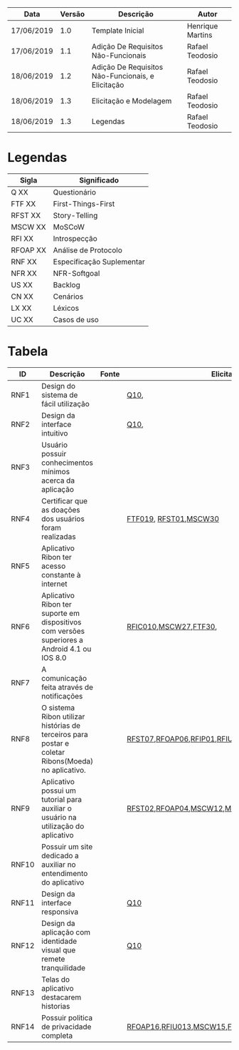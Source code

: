 | Data | Versão | Descrição | Autor |
| - | - | - | - |
| 17/06/2019 | 1.0 | Template Inicial | Henrique Martins |
| 17/06/2019 | 1.1 | Adição De Requisitos Não-Funcionais | Rafael Teodosio |
| 18/06/2019 | 1.2 | Adição De Requisitos Não-Funcionais, e Elicitação | Rafael Teodosio |
| 18/06/2019 | 1.3 | Elicitação e Modelagem | Rafael Teodosio |
| 18/06/2019 | 1.3 | Legendas | Rafael Teodosio |

# Legendas

| Sigla | Significado |
| - | - |
|Q XX| Questionário |
|FTF XX|First-Things-First|
|RFST XX|Story-Telling|
|MSCW XX|MoSCoW|
|RFI XX|Introspecção|
|RFOAP XX|Análise de Protocolo|
|RNF XX|Especificação Suplementar|
|NFR XX| NFR-Softgoal|
|US XX| Backlog|
|CN XX|Cenários|
|LX XX|Léxicos|
|UC XX|Casos de uso|

# Tabela

| ID | Descrição | Fonte | Elicitação | Modelagem |
| - | - | - | - | - |
| RNF1 | Design do sistema de fácil utilização |  | [Q10](https://github.com/requisitos-2019-1/Ribon/wiki/Question%C3%A1rio), |  [RNFU01](https://github.com/requisitos-2019-1/Ribon/wiki/Especifica%C3%A7%C3%A3o-suplementar#21-rnfu01), [NRFU2.0](https://github.com/requisitos-2019-1/Ribon/wiki/NFR-Softgoal#nfr-usabilidade-do-sistema-20),[US046](https://github.com/requisitos-2019-1/Ribon/wiki/Backlog-de-Produto) |
| RNF2 | Design da interface intuitivo |  | [Q10](https://github.com/requisitos-2019-1/Ribon/wiki/Question%C3%A1rio), | [RNFU02](https://github.com/requisitos-2019-1/Ribon/wiki/Especifica%C3%A7%C3%A3o-suplementar#23-rnfu03), [NRFU2.0](https://github.com/requisitos-2019-1/Ribon/wiki/NFR-Softgoal#nfr-usabilidade-do-sistema-20), [RNFRD01](),[US047](https://github.com/requisitos-2019-1/Ribon/wiki/Backlog-de-Produto)|
| RNF3 | Usuário possuir conhecimentos mínimos acerca da aplicação |  |  | [RNFU04](https://github.com/requisitos-2019-1/Ribon/wiki/Especifica%C3%A7%C3%A3o-suplementar#24-rnfu04),[US049](https://github.com/requisitos-2019-1/Ribon/wiki/Backlog-de-Produto) |
| RNF4 | Certificar que as doações dos usuários foram realizadas  |  | [FTF019](https://github.com/requisitos-2019-1/Ribon/wiki/First-Things-First), [RFST01](https://github.com/requisitos-2019-1/Ribon/wiki/Story-Telling#story-telling-1),[MSCW30](https://github.com/requisitos-2019-1/Ribon/wiki/MoSCoW) | [RNFC02](https://github.com/requisitos-2019-1/Ribon/wiki/Especifica%C3%A7%C3%A3o-suplementar#32-rnfc02),[US051](https://github.com/requisitos-2019-1/Ribon/wiki/Backlog-de-Produto),[US043](https://github.com/requisitos-2019-1/Ribon/wiki/Backlog-de-Produto), |
| RNF5 | Aplicativo Ribon ter acesso constante à internet |  |  | [RNFD01](https://github.com/requisitos-2019-1/Ribon/wiki/Especifica%C3%A7%C3%A3o-suplementar#41-rnfd01), [NFRD1.0](https://github.com/requisitos-2019-1/Ribon/wiki/NFR-Softgoal#desempenho0),[US052](https://github.com/requisitos-2019-1/Ribon/wiki/Backlog-de-Produto)|
| RNF6 | Aplicativo Ribon ter suporte em dispositivos com versões superiores a Android 4.1 ou IOS 8.0 |  | [RFIC010](https://github.com/requisitos-2019-1/Ribon/wiki/Introspec%C3%A7%C3%A3o),[MSCW27](https://github.com/requisitos-2019-1/Ribon/wiki/MoSCoW),[FTF30](https://github.com/requisitos-2019-1/Ribon/wiki/First-Things-First), | [US054](https://github.com/requisitos-2019-1/Ribon/wiki/Backlog-de-Produto),[RNFS01](https://github.com/requisitos-2019-1/Ribon/wiki/Especifica%C3%A7%C3%A3o-suplementar#51-rnfs01) |
| RNF7 | A comunicação feita através de notificações |  |  | [RNFI04](https://github.com/requisitos-2019-1/Ribon/wiki/Especifica%C3%A7%C3%A3o-suplementar#comunica%C3%A7%C3%A3o) |
| RNF8 | O sistema Ribon utilizar histórias de terceiros para postar e coletar Ribons(Moeda) no aplicativo. |  | [RFST07](https://github.com/requisitos-2019-1/Ribon/wiki/Story-Telling),[RFOAP06](https://github.com/requisitos-2019-1/Ribon/wiki/Observa%C3%A7%C3%A3o---An%C3%A1lise-de-Protocolo),[RFIP01](https://github.com/requisitos-2019-1/Ribon/wiki/Introspec%C3%A7%C3%A3o),[RFIU01](https://github.com/requisitos-2019-1/Ribon/wiki/Introspec%C3%A7%C3%A3o),[MSCW17](https://github.com/requisitos-2019-1/Ribon/wiki/MoSCoW),[FTF11](https://github.com/requisitos-2019-1/Ribon/wiki/First-Things-First), | [RNFC01](https://github.com/requisitos-2019-1/Ribon/wiki/Especifica%C3%A7%C3%A3o-suplementar#81-rnfc01),[CN009](https://github.com/requisitos-2019-1/Ribon/blob/master/Modelagem%20de%20Requisitos/Cenarios/CN009_Ler_Historias.md), |
| RNF9 | Aplicativo possui um tutorial para auxiliar o usuário na utilização do aplicativo |  | [RFST02](https://github.com/requisitos-2019-1/Ribon/wiki/Story-Telling),[RFOAP04](https://github.com/requisitos-2019-1/Ribon/wiki/Observa%C3%A7%C3%A3o---An%C3%A1lise-de-Protocolo),[MSCW12](https://github.com/requisitos-2019-1/Ribon/wiki/MoSCoW),[MSCW31](https://github.com/requisitos-2019-1/Ribon/wiki/MoSCoW),[FTF06](https://github.com/requisitos-2019-1/Ribon/wiki/First-Things-First),[FTF07](https://github.com/requisitos-2019-1/Ribon/wiki/First-Things-First),[FTF17](https://github.com/requisitos-2019-1/Ribon/wiki/First-Things-First) | [NFRU2.0](https://github.com/requisitos-2019-1/Ribon/wiki/NFR-Softgoal#nfr-usabilidade-do-sistema-20),[RNFU3](https://github.com/requisitos-2019-1/Ribon/wiki/Especifica%C3%A7%C3%A3o-suplementar#23-rnfu030),[US012](https://github.com/requisitos-2019-1/Ribon/wiki/Backlog-de-Produto) |
| RNF10 | Possuir um site dedicado a auxiliar no entendimento do aplicativo |  |  | [RNFSA01](https://github.com/requisitos-2019-1/Ribon/wiki/Especifica%C3%A7%C3%A3o-suplementar#71-rnfsa01),[]() |
| RNF11 | Design da interface responsiva |  | [Q10](https://github.com/requisitos-2019-1/Ribon/wiki/Question%C3%A1rio) | [NFRU2](https://github.com/requisitos-2019-1/Ribon/wiki/NFR-Softgoal#nfr-usabilidade-do-sistema-20),[RNFRD01](https://github.com/requisitos-2019-1/Ribon/wiki/Especifica%C3%A7%C3%A3o-suplementar#61-rnfrd01) |
| RNF12 | Design da aplicação com identidade visual que remete tranquilidade |  | [Q10](https://github.com/requisitos-2019-1/Ribon/wiki/Question%C3%A1rio) | [NFRU2](https://github.com/requisitos-2019-1/Ribon/wiki/NFR-Softgoal#nfr-usabilidade-do-sistema-20), [RNFRD01](https://github.com/requisitos-2019-1/Ribon/wiki/Especifica%C3%A7%C3%A3o-suplementar#61-rnfrd01) |
| RNF13 | Telas do aplicativo destacarem historias |  |  | [RNFRD01](https://github.com/requisitos-2019-1/Ribon/wiki/Especifica%C3%A7%C3%A3o-suplementar#61-rnfrd01) |
| RNF14 | Possuir politica de privacidade completa |  | [RFOAP16](https://github.com/requisitos-2019-1/Ribon/wiki/Observa%C3%A7%C3%A3o---An%C3%A1lise-de-Protocolo),[RFIU013](https://github.com/requisitos-2019-1/Ribon/wiki/Introspec%C3%A7%C3%A3o),[MSCW15](https://github.com/requisitos-2019-1/Ribon/wiki/MoSCoW),[FTF05](https://github.com/requisitos-2019-1/Ribon/wiki/First-Things-First) | [NFRP2](https://github.com/requisitos-2019-1/Ribon/wiki/NFR-Softgoal#nrf-privacidade-20) |
